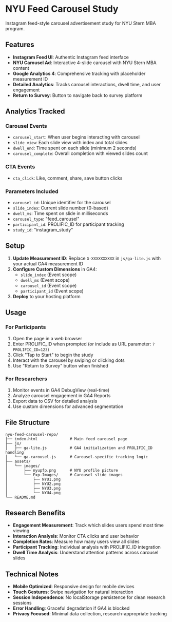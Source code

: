 # NYU Feed Carousel Study

Instagram feed-style carousel advertisement study for NYU Stern MBA program.

## Features

- **Instagram Feed UI**: Authentic Instagram feed interface
- **NYU Carousel Ad**: Interactive 4-slide carousel with NYU Stern MBA content
- **Google Analytics 4**: Comprehensive tracking with placeholder measurement ID
- **Detailed Analytics**: Tracks carousel interactions, dwell time, and user engagement
- **Return to Survey**: Button to navigate back to survey platform

## Analytics Tracked

### Carousel Events
- `carousel_start`: When user begins interacting with carousel
- `slide_view`: Each slide view with index and total slides
- `dwell_end`: Time spent on each slide (minimum 2 seconds)
- `carousel_complete`: Overall completion with viewed slides count

### CTA Events
- `cta_click`: Like, comment, share, save button clicks

### Parameters Included
- `carousel_id`: Unique identifier for the carousel
- `slide_index`: Current slide number (0-based)
- `dwell_ms`: Time spent on slide in milliseconds
- `carousel_type`: "feed_carousel"
- `participant_id`: PROLIFIC_ID for participant tracking
- `study_id`: "instagram_study"

## Setup

1. **Update Measurement ID**: Replace `G-XXXXXXXXXX` in `js/ga-lite.js` with your actual GA4 measurement ID
2. **Configure Custom Dimensions** in GA4:
   - `slide_index` (Event scope)
   - `dwell_ms` (Event scope)
   - `carousel_id` (Event scope)
   - `participant_id` (Event scope)
3. **Deploy** to your hosting platform

## Usage

### For Participants
1. Open the page in a web browser
2. Enter PROLIFIC_ID when prompted (or include as URL parameter: `?PROLIFIC_ID=123`)
3. Click "Tap to Start" to begin the study
4. Interact with the carousel by swiping or clicking dots
5. Use "Return to Survey" button when finished

### For Researchers
1. Monitor events in GA4 DebugView (real-time)
2. Analyze carousel engagement in GA4 Reports
3. Export data to CSV for detailed analysis
4. Use custom dimensions for advanced segmentation

## File Structure

```
nyu-feed-carousel-repo/
├── index.html              # Main feed carousel page
├── js/
│   ├── ga-lite.js          # GA4 initialization and PROLIFIC_ID handling
│   └── ga-carousel.js      # Carousel-specific tracking logic
├── assets/
│   └── images/
│       ├── nyupfp.png      # NYU profile picture
│       └── Exp-Images/     # Carousel slide images
│           ├── NYU1.png
│           ├── NYU2.png
│           ├── NYU3.png
│           └── NYU4.png
└── README.md
```

## Research Benefits

- **Engagement Measurement**: Track which slides users spend most time viewing
- **Interaction Analysis**: Monitor CTA clicks and user behavior
- **Completion Rates**: Measure how many users view all slides
- **Participant Tracking**: Individual analysis with PROLIFIC_ID integration
- **Dwell Time Analysis**: Understand attention patterns across carousel slides

## Technical Notes

- **Mobile Optimized**: Responsive design for mobile devices
- **Touch Gestures**: Swipe navigation for natural interaction
- **Session Independence**: No localStorage persistence for clean research sessions
- **Error Handling**: Graceful degradation if GA4 is blocked
- **Privacy Focused**: Minimal data collection, research-appropriate tracking
